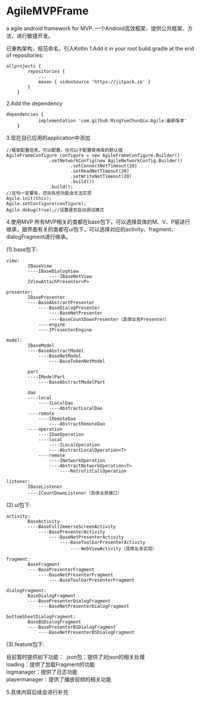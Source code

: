 # AgileMVPFrame
a agile android framework for MVP.
一个Android高效框架，提供公共框架、方法，进行敏捷开发。

已重构架构，规范命名，引入Kotlin
1.Add it in your root build.gradle at the end of repositories:
```
allprojects {
		repositories {
			...
			maven { videoSource 'https://jitpack.io' }
		}
	}
```
2.Add the dependency
```
dependencies {
	        implementation 'com.github.MingYueChunQiu:Agile:最新版本'
	}
```

3.现在自已应用的application中添加
```
//框架配置信息，可以配置，也可以不配置使用库的默认值
AgileFrameConfigure configure = new AgileFrameConfigure.Builder()
                .setNetworkConfig(new AgileNetworkConfig.Builder()
                        .setConnectNetTimeout(20)
                        .setReadNetTimeout(20)
                        .setWriteNetTimeout(20)
                        .build())
                .build();
//这句一定要有，否则有些功能会无法实现
Agile.init(this);
Agile.setConfigure(configure);
Agile.debug(true);//设置是否启动调试模式
```
4.使用MVP
所有MVP相关的类都在base包下，可以选择具体的M、V、P层进行继承，跟界面有关的类都在ui包下，可以选择对应的activity、fragment、dialogFragment进行继承。

(1).base包下:

```
view:		
		IBaseView
	  	----IBaseDialogView
	     	    ----IBaseNetView
		IViewAttachPresenter<P>
	
presenter:	
		IBasePresenter
		----BaseAbstractPresenter
		    ----BaseDialogPresenter
		        ----BaseNetPresenter
			    ----BaseCountDownPresenter（具体业务Presenter）
	        ----engine
		    ----IPresenterEngine
		    
model:		
		IBaseModel
		----BaseAbstractModel
		    ----BaseNetModel
		        ----BaseTokenNetModel
		
		part 
		----IModelPart
		    ----BaseAbstractModelPart
		    
		dao
		----local
		    ----ILocalDao
		        ----AbstractLocalDao
		----remote
		    ----IRemoteDao
		        ----AbstractRemoteDao
		----operation
		    ----IDaoOperation
		    ----local
		        ----ILocalOperation
			    ----AbstractLocalOperation<T>
		    ----remote
		        ----INetworkOperation
			    ----AbstractNetworkOperation<T>
			        ----RetrofitCallOperation
				
listener:	
		IBaseListener
		----ICountDownListener（具体业务接口）
```

(2).ui包下:

```
activity:	
		BaseActivity
		----BaseFullImmerseScreenActivity
		    ----BasePresenterActivity
		        ----BaseNetPresenterActivity
		            ----BaseToolbarPresenterActivity
	        	        ----WebViewActivity（具体业务实现）
					
fragment:	
		BaseFragment
		----BasePresenterFragment
		    ----BaseNetPresenterFragment
		        ----BaseToolbarPresenterFragment
			
dialogFragment:	
		BaseDialogFragment
		----BasePresenterDialogFragment
		    ----BaseNetPresenterDialogFragment
		
bottomSheetDialogFragment:	
		BaseBSDialogFragment
		----BasePresenterBSDialogFragment
		    ----BaseNetPresenterBSDialogFragment
```

(3).feature包下:

目前暂时提供如下功能：&nbsp;
	json包：提供了对json的相关处理</br>
	loading：提供了加载Fragment的功能</br>
	logmanager：提供了日志功能</br>
	playermanager：提供了播放视频的相关功能</br>
	
5.具体内容后续会进行补充
